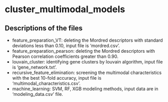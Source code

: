 # cluster_multimodal_models


## Descriptions of the files
- feature_preparation_VT: deleting the Mordred descriptors with standard deviations less than 0.10, input file is ‘mordred.csv’.
- feature_preparation_pearson: deleting the Mordred descriptors with Pearson correlation coefficients greater than 0.90.  
- louvain_cluster: identifying gene clusters by louvain algorithm, input file is ‘gene_network.txt’.  
- recursive_feature_elimination: screening the multimodal characteristics with the best 10-fold accuracy, input file is ‘multimodal_characteristics.csv’.  
- machine_learning: SVM, RF, XGB modeling methods, input data are in ‘modeling_data.csv’ file.
